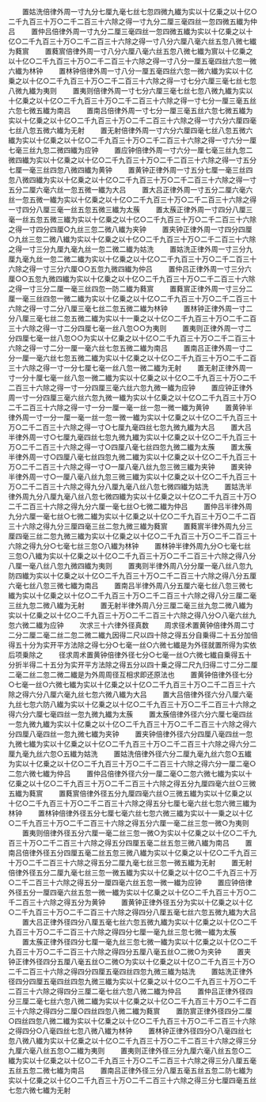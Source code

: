 <!-- { "loadSidebar": true } -->
　　置姑洗倍律外周一寸九分七厘九毫七丝七忽四微九纎为实以十亿乗之以十亿○二千九百三十万○二千二百三十六除之得一寸九分二厘三毫四丝一忽四微五纎为仲吕
　　置仲吕倍律外周一寸九分二厘三毫四丝一忽四微五纎为实以十亿乗之以十亿○二千九百三十万○二千二百三十六除之得一寸八分六厘八毫六丝五忽八微七纎为蕤賔
　　置蕤賔倍律外周一寸八分六厘八毫六丝五忽八微七纎为賔以十亿乗之以十亿○二千九百三十万○二千二百三十六除之得一寸八分一厘五毫四丝六忽一微六纎为林钟
　　置林钟倍律外周一寸八分一厘五毫四丝六忽一微六纎为实以十亿乗之以十亿○二千九百三十万○二千二百三十六除之得一寸七分六厘三毫七丝七忽八微九纎为夷则
　　置夷则倍律外周一寸七分六厘三毫七丝七忽八微九纎为实以十亿乗之以十亿○二千九百三十万○二千二百三十六除之得一寸七分一厘三毫五丝六忽七微五纎为南吕
　　置南吕倍律外周一寸七分一厘三毫五丝六忽七微五纎为实以十亿乗之以十亿○二千九百三十万○二千二百三十六除之得一寸六分六厘四毫七丝八忽五微六纎为无射
　　置无射倍律外周一寸六分六厘四毫七丝八忽五微六纎为实以十亿乗之以十亿○二千九百三十万○二千二百三十六除之得一寸六分一厘七毫三丝九忽二微四纎为应钟
　　置应钟倍律外周一寸六分一厘七毫三丝九忽二微四纎为实以十亿乗之以十亿○二千九百三十万○二千二百三十六除之得一寸五分七厘一毫三丝四忽八微四纎为黄钟
　　置黄钟正律外周一寸五分七厘一毫三丝四忽八微四纎为实以十亿乗之以十亿○二千九百三十万○二千二百三十六除之得一寸五分二厘六毫六丝一忽五微一纎为大吕
　　置大吕正律外周一寸五分二厘六毫六丝一忽五微一纎为实以十亿乗之以十亿○二千九百三十万○二千二百三十六除之得一寸四分八厘三毫一丝五忽五微三纎为太蔟
　　置太蔟正律外周一寸四分八厘三毫一丝五忽五微三纎为实以十亿乗之以十亿○二千九百三十万○二千二百三十六除之得一寸四分四厘○九丝三忽二微八纎为夹钟
　　置夹钟正律外周一寸四分四厘○九丝三忽二微八纎为实以十亿乗之以十亿○二千九百三十万○二千二百三十六除之得一寸三分九厘九毫九丝一忽二微二纎为姑洗
　　置姑洗正律外周一寸三分九厘九毫九丝一忽二微二纎为实以十亿乗之以十亿○二千九百三十万○二千二百三十六除之得一寸三分六厘○○五忽九微四纎为仲吕
　　置仲吕正律外周一寸三分六厘○○五忽九微四纎为实以十亿乗之以十亿○二千九百三十万○二千二百三十六除之得一寸三分二厘一毫三丝四忽一防二纎为蕤賔
　　置蕤賔正律外周一寸三分二厘一毫三丝四忽一微二纎为实以十亿乗之以十亿○二千九百三十万○二千二百三十六除之得一寸二分八厘三毫七丝二忽五微二纎为林钟
　　置林钟正律外周一寸二分八厘三毫七丝二忽五微二纎为实以十一乗之以十亿○二千九百三十万○二千二百三十六除之得一寸二分四厘七毫一丝八忽○○为夷则
　　置夷则正律外周一寸二分四厘七毫一丝八忽○○为实以十亿乗之以十亿○二千九百三十万○二千二百三十六除之得一寸二分一厘一毫六丝七忽五微二纎为南吕
　　置南吕正律外周一寸二分一厘一毫六丝七忽五微二纎为实以十亿乗之以十亿○二千九百三十万○二千二百三十六除之得一寸一分七厘七毫一丝八忽一微二纎为无射
　　置无射正律外周一寸一分十厘七毫一丝八忽一微二纎为实以十亿乗之以十亿○二千九百三十万○二千二百三十六除之得一寸一分四厘三毫六丝六忽九微一纎为应钟
　　置应钟正律外周一寸一分四厘三毫六丝六忽九微一纎为实以十亿乗之以十亿○二千九百三十万○二千二百三十六除之得一寸一分一厘一毫一丝一忽一微一纎为黄钟
　　置黄钟半律外周一寸一分一厘一毫一丝一忽一微一纎为实以十亿乗之以十亿○二千九百三十万○二千二百三十六除之得一寸○七厘九毫四丝七忽九微九纎为大吕
　　置大吕半律外周一寸○七厘九毫四丝七忽九微九纎为实以十亿乗之以十亿○二千九百三十万○二千二百三十六除之得一寸○四厘八毫七丝四忽九微二纎为太蔟
　　置太蔟半律外周一寸○四厘八毫七丝四忽九微二纎为实以十亿乗之以十亿○二千九百三十万○二千二百三十六除之得一寸○一厘八毫八丝九忽三微三纎为夹钟
　　置夹钟半律外周一寸○一厘八毫八丝九忽三微三纎为实以十亿乗之以十亿○二千九百三十万○二千二百三十六除之得九分八厘九毫八丝八忽七微四纎为姑洗
　　置姑洗半律外周九分八厘九毫八丝八忽七微四纎为实以十亿乗之以十亿○二千九百三十万○二千二百三十六除之得九分六厘一毫七丝○七微二纎为仲吕
　　置仲吕半律外周九分六厘一毫七丝○七微二纎为实以十亿乗之以十亿○二千九百三十万○二千二百三十六除之得九分三厘四毫三丝二忽九微三纎为蕤賔
　　置蕤賔半律外周九分三厘四毫三丝二忽九微三纎为实以十亿乗之以十亿○二千九百三十万○二千二百三十六除之得九分○七毫七丝三忽○八纎为林钟
　　置林钟半律外周九分○七毫七丝三忽○八纎为实以十亿乗之以十亿○二千九百三十万○二千二百三十六除之得八分八厘一毫八丝八忽九微四纎为夷则
　　置夷则半律外周八分分厘一毫八丝八忽九防四纎为实以十亿乗之以十亿○二千九百三十万○二千二百三十六除之得八分五厘六毫七丝八忽三微七纎为南吕
　　置南吕半律外周八分五厘六毫七丝八忽三微七纎为实以十亿乗之以十亿○二千九百三十万○二千二百三十六除之得八分三厘二毫三丝九忽二微八纎为无射
　　置无射半律外周八分三厘二毫三丝九忽二微八纎为实以十亿乗之以十亿○二千九百三十万○二千二百三十六除之得八分○八毫六丝九忽六微二纎为应钟
　　次求三十六律外径真数
　　周求径术置黄钟倍律外周二寸二分二厘二毫二丝二忽二微二纎九因得二尺以四十除之得五分自乗得二十五分加倍得五十分为实开平方法除之得七分○七毫一丝○六微七纎是为外径就置所得为实依后项乗除之
　　径求周术置黄钟倍律外径七分○七毫一丝○六微七纎自乗得五十分折半得二十五分为实开平方法除之得五分以四十乗之得二尺九归得二寸二分二厘二毫二丝二忽二微二纎是为外周周径互相求即还原法也
　　置黄钟倍律外径七分○七毫一丝○六微七纎为实以十亿乗之以十亿○二千九百三十万○二千二百三十六除之得六分八厘六毫九丝七忽六微八纎为大吕
　　置大吕倍律外径六分八厘六毫九丝七忽六防八纎为实以十亿乗之以十亿○二千九百三十万○二千二百三十六除之得六分六厘七毫四丝一忽九微九纎为太蔟
　　置太蔟倍律外径六分六厘七毫四丝一忽九微九纎为实以十亿乗之以十亿○二千九百三十万○二千二百三十六除之得六分四厘八毫四丝一忽九微七纎为夹钟
　　置夹钟倍律外径六分四厘八毫四丝一忽九微七纎为实以十亿乗之以十亿○二千九百三十万○二千二百三十六除之得六分二厘九毫九丝六忽○五纎为姑洗
　　置姑洗倍律外径六分二厘九毫九丝六忽○五纎为实以十亿乗之以十亿○二千九百三十万○二千二百三十六除之得六分一厘二毫○二忽六微七纎为仲吕
　　置仲吕倍律外径六分一厘二毫○二忽六微七纎为实以十亿乗之以十亿○二千九百三十万○二千二百三十六除之得五分九厘四毫六丝○三微五纎为蕤賔
　　置蕤賔倍律外径五分九厘四毫六丝○三微五纎为实以十亿乗之以十亿○二千九百三十万○二千二百三十六除之得五分七厘七毫六丝七忽六微三纎为林钟
　　置林钟倍律外径五分七厘七毫六丝七忽六微三纎为实以十一乗之以十亿○二千九百三十万○二千二百三十六除之得五分六厘一毫二丝三忽一微○为夷则
　　置夷则倍律外径五分六厘一毫二丝三忽一微○为实以十亿乗之以十亿○二千九百三十万○二千二百三十六除之得五分四厘五毫二丝五忽三微八纎为南吕
　　置南吕倍律外径五分四厘五毫二丝五忽三微八纎为实以十亿乗之以十亿○二千九百三十万○二千二百三十六除之得五分二厘九毫七丝三忽一微五纎为无射
　　置无射倍律外径五分二厘九毫七丝三忽一微五纎为实以十亿乗之以十亿○二千九百三十万○二千二百三十六除之得五分一厘四毫六丝五忽一微一纎为应钟
　　置应钟倍律外径五分一厘四毫六丝五忽一微一纎为实以十亿乗之以十亿○二千九百三十万○二千二百三十六除之得五分为黄钟
　　置黄钟正律外径五分为实以十亿乗之以十亿○二千九百三十万○二千二百三十六除之得四分八厘五毫七丝六忽五微九纎为大吕
　　置大吕正律外径四分八厘五毫七丝六忽五微九纎为实以十亿乗之以十亿○二千九百三十万○二千二百三十六除之得四分七厘一毫九丝三忽七微一纎为太蔟
　　置太蔟正律外径四分七厘一毫九丝三忽七微一纎为实以十亿乗之以十亿○二千九百三十万○二千二百三十六除之得四分五厘八毫五丝○二微○为夹钟
　　置夹钟正律外径四分五厘八毫五丝○二微○为实以十亿乗之以十亿○二千九百三十万○二千二百三十六除之得四分四厘五毫四丝四忽九微三纎为姑洗
　　置姑洗正律外径四分四厘五毫四丝四忽九微三纎为实以十亿乗之以十亿○二千九百三十万○二千二百三十六除之得四分三厘二毫七丝六忽八微二纎为仲吕
　　置仲吕正律外径四分三厘二毫七丝六忽八微二纎为实以十亿乗之以十亿○二千九百三十万○二千二百三十六除之得四分二厘○四丝四忽八微二纎为蕤賔
　　置防賔正律外径四分二厘○四丝四忽八微二纎为实以十亿乗之以十亿○二千九百三十万○二千二百三十六除之得四分○八毫四丝七忽八微八纎为林钟
　　置林钟正律外径四分○八毫四丝七忽八微八纎为实以十亿乗之以十亿○二千九百三十万○二千二百三十六除之得三分九厘六毫八丝五忽○二纎为夷则
　　置夷则正律外径三分九厘六毫八丝五忽○二纎为实以十亿乗之以十亿○二千九百三十万○二千二百三十六除之得三分八厘五毫五丝五忽二微七纎为南吕
　　置南吕正律外径三分八厘五毫五丝五忽二防七纎为实以十亿乗之以十亿○二千九百三十万○二千二百三十六除之得三分七厘四毫五丝七忽六微七纎为无射
